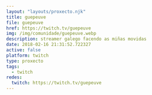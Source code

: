 ```yaml
---
layout: "layouts/proxecto.njk"
title: guepeuve
file: guepeuve
href: https://twitch.tv/guepeuve
img: /img/comunidade/guepeuve.webp
description: streamer galego facendo as miñas movidas
date: 2018-02-16 21:31:52.722327
active: false
platform: twitch
type: proxecto
tags:
  - twitch
redes:
  twitch: https://twitch.tv/guepeuve
---
```

